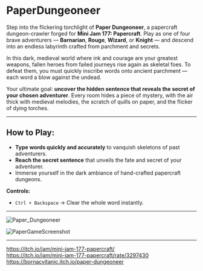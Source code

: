 ﻿# PaperDungeoneer

Step into the flickering torchlight of **Paper Dungeoneer**, a papercraft dungeon-crawler forged for **Mini Jam 177: Papercraft**. Play as one of four brave adventurers — **Barnarian**, **Rouge**, **Wizard**, or **Knight** — and descend into an endless labyrinth crafted from parchment and secrets.

In this dark, medieval world where ink and courage are your greatest weapons, fallen heroes from failed journeys rise again as skeletal foes. To defeat them, you must quickly inscribe words onto ancient parchment — each word a blow against the undead.

Your ultimate goal: **uncover the hidden sentence that reveals the secret of your chosen adventurer**. Every room hides a piece of mystery, with the air thick with medieval melodies, the scratch of quills on paper, and the flicker of dying torches.

---

## How to Play:

- **Type words quickly and accurately** to vanquish skeletons of past adventurers.
- **Reach the secret sentence** that unveils the fate and secret of your adventurer.
- Immerse yourself in the dark ambiance of hand-crafted papercraft dungeons.

**Controls:**
- `Ctrl + Backspace` → Clear the whole word instantly.

---
![Paper_Dungeoneer](https://github.com/user-attachments/assets/063841ff-e825-4c5e-8070-6ac6552a4abb)

![PaperGameScreenshot](https://github.com/user-attachments/assets/17f42fac-b01e-4f95-9ad8-90ca833bd1f4)

---

https://itch.io/jam/mini-jam-177-papercraft/ \
https://itch.io/jam/mini-jam-177-papercraft/rate/3297430 \
https://bornacvitanic.itch.io/paper-dungeoneer

